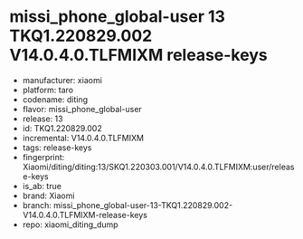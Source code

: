 # missi_phone_global-user 13 TKQ1.220829.002 V14.0.4.0.TLFMIXM release-keys
- manufacturer: xiaomi
- platform: taro
- codename: diting
- flavor: missi_phone_global-user
- release: 13
- id: TKQ1.220829.002
- incremental: V14.0.4.0.TLFMIXM
- tags: release-keys
- fingerprint: Xiaomi/diting/diting:13/SKQ1.220303.001/V14.0.4.0.TLFMIXM:user/release-keys
- is_ab: true
- brand: Xiaomi
- branch: missi_phone_global-user-13-TKQ1.220829.002-V14.0.4.0.TLFMIXM-release-keys
- repo: xiaomi_diting_dump
